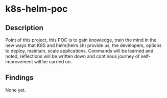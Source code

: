 # k8s-helm-poc

## Description

Point of this project, this POC is to gain knowledge, train the mind in the new ways that K8S and helm(helm.sh) provide us, the developers, options to deploy, maintain, scale applications. Commands will be learned and noted, reflections will be written down and continous journey of self-improvement will be carried on.

## Findings

None yet.
